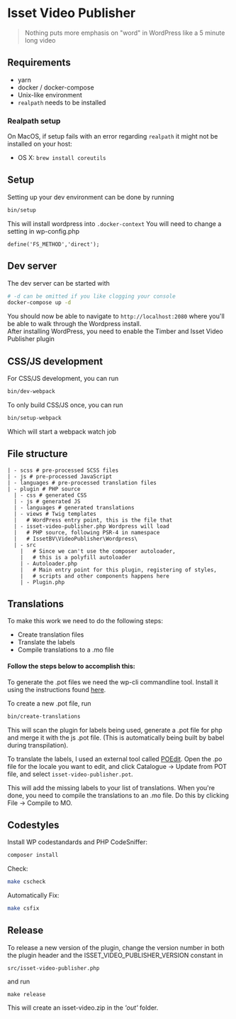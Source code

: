 # Isset Video Publisher

> Nothing puts more emphasis on "word" in WordPress like a 5 minute long video

## Requirements

- yarn
- docker / docker-compose
- Unix-like environment
- `realpath` needs to be installed

### Realpath setup

On MacOS, if setup fails with an error regarding `realpath` it might not be installed on your host:

- OS X: `brew install coreutils`

## Setup

Setting up your dev environment can be done by running

```bash
bin/setup
```

This will install wordpress into `.docker-context`
You will need to change a setting in wp-config.php
```$xslt
define('FS_METHOD','direct');
```

## Dev server

The dev server can be started with


```bash
# -d can be omitted if you like clogging your console
docker-compose up -d
```

You should now be able to navigate to `http://localhost:2080` where you'll be able to walk through the Wordpress install.  
After installing WordPress, you need to enable the Timber and Isset Video Publisher plugin


## CSS/JS development

For CSS/JS development, you can run

```bash
bin/dev-webpack
```

To only build CSS/JS once, you can run

```bash
bin/setup-webpack
```

Which will start a webpack watch job

## File structure

```
| - scss # pre-processed SCSS files
| - js # pre-processed JavaScript
| - languages # pre-processed translation files
| - plugin # PHP source
  | - css # generated CSS
  | - js # generated JS
  | - languages # generated translations
  | - views # Twig templates
  |   # WordPress entry point, this is the file that 
  | - isset-video-publisher.php Wordpress will load
  |   # PHP source, following PSR-4 in namespace 
  |   # IssetBV\VideoPublisher\Wordpress\
  | - src 
    |   # Since we can't use the composer autoloader,
    |   # this is a polyfill autoloader
    | - Autoloader.php 
    |   # Main entry point for this plugin, registering of styles, 
    |   # scripts and other components happens here
    | - Plugin.php 
```

## Translations ##

To make this work we need to do the following steps:

- Create translation files
- Translate the labels
- Compile translations to a .mo file

#### Follow the steps below to accomplish this: ####

To generate the .pot files we need the wp-cli commandline tool. Install it using the instructions found [here](https://make.wordpress.org/cli/handbook/guides/installing/).

To create a new .pot file, run 

```bash
bin/create-translations
```

This will scan the plugin for labels being used, generate a .pot file for php and merge it with the js .pot file. (This is automatically being built by babel during transpilation).

To translate the labels, I used an external tool called [POEdit](https://poedit.net/). Open the .po file for the locale you want to edit, and click Catalogue -> Update from POT file, and select `isset-video-publisher.pot`.

This will add the missing labels to your list of translations. When you're done, you need to compile the translations to an .mo file. Do this by clicking File -> Compile to MO.

## Codestyles ##

Install WP codestandards and PHP CodeSniffer:

```bash
composer install
```

Check:

```bash
make cscheck
```

Automatically Fix:

```bash
make csfix
```

## Release ##

To release a new version of the plugin, change the version number in both the plugin header and the ISSET_VIDEO_PUBLISHER_VERSION constant in

```
src/isset-video-publisher.php
```

and run

```
make release
```

This will create an isset-video.zip in the *'out'* folder.